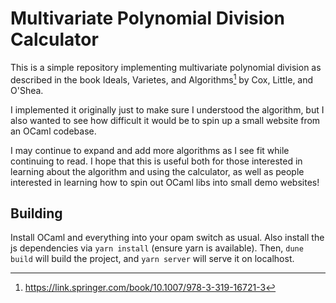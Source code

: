 # Multivariate Polynomial Division Calculator

This is a simple repository implementing multivariate polynomial division as described in the book Ideals, Varietes, and Algorithms[^1] by Cox, Little, and O'Shea. 

I implemented it originally just to make sure I understood the algorithm, but I also wanted to see how difficult it would be to spin up a small website from an OCaml codebase. 

I may continue to expand and add more algorithms as I see fit while continuing to read. I hope that this is useful both for those interested in learning about the algorithm and using the calculator, as well as people interested in learning how to spin out OCaml libs into small demo websites!


## Building
Install OCaml and everything into your opam switch as usual. Also install the js dependencies via `yarn install` (ensure yarn is available). Then, `dune build` will build the project, and `yarn server` will serve it on localhost. 



[^1]:https://link.springer.com/book/10.1007/978-3-319-16721-3
